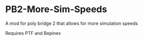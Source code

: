 # PB2-More-Sim-Speeds
A mod for poly bridge 2 that allows for more simulation speeds

Requires PTF and Bepinex
